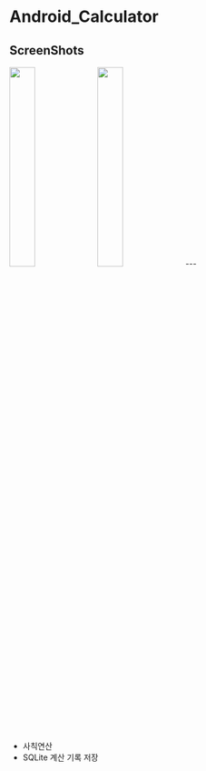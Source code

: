 # Android_Calculator

ScreenShots
---
<img src="https://user-images.githubusercontent.com/44284190/58169940-12610980-7ccd-11e9-9bdd-42efb476af06.jpg" width="30%">
<img src="https://user-images.githubusercontent.com/44284190/58169988-315f9b80-7ccd-11e9-85d8-f6d4a20d5165.jpg" width="30%">
---

- 사칙연산
- SQLite 계산 기록 저장
